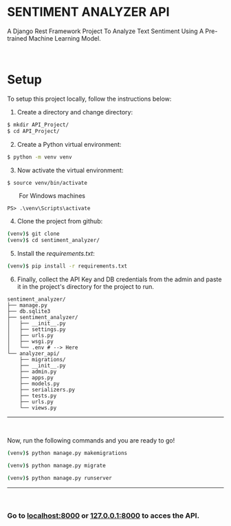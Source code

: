 # SENTIMENT ANALYZER API   

A Django Rest Framework Project To Analyze Text Sentiment Using A Pre-trained Machine Learning Model.


<br>

# Setup

To setup this project locally, follow the instructions below:

1. Create a directory and change directory:
```bash
$ mkdir API_Project/
$ cd API_Project/
```
2. Create a Python virtual environment:
```bash
$ python -m venv venv
```
3. Now activate the virtual environment:
```bash
$ source venv/bin/activate
```
&nbsp;&nbsp;&nbsp;&nbsp;&nbsp;&nbsp; For Windows machines
```posh
PS> .\venv\Scripts\activate
```
4. Clone the project from github:
```bash
(venv)$ git clone 
(venv)$ cd sentiment_analyzer/
```
5. Install the *requirements.txt*:
```bash
(venv)$ pip install -r requirements.txt
```
6. Finally, collect the API Key and DB credentials from the admin and paste it in the project's directory for the project to run.

```
sentiment_analyzer/
├── manage.py
├── db.sqlite3
├── sentiment_analyzer/
│   ├── __init__.py
│   ├── settings.py
│   ├── urls.py
│   ├── wsgi.py
│   └── .env # --> Here
└── analyzer_api/
    ├── migrations/
    ├── __init__.py
    ├── admin.py
    ├── apps.py
    ├── models.py
    ├── serializers.py
    ├── tests.py
    ├── urls.py
    └── views.py
```


---

<br>

Now, run the following commands and you are ready to go!

```bash
(venv)$ python manage.py makemigrations
```

```bash
(venv)$ python manage.py migrate
```

```bash
(venv)$ python manage.py runserver
```
---
<br>

### Go to [localhost:8000]() or [127.0.0.1:8000]() to acces the API.